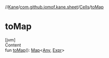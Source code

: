 //[Kane](../../index.md)/[com.github.jomof.kane.sheet](../index.md)/[Cells](index.md)/[toMap](to-map.md)



# toMap  
[jvm]  
Content  
fun [toMap](to-map.md)(): [Map](https://kotlinlang.org/api/latest/jvm/stdlib/kotlin.collections/-map/index.html)<[Any](https://kotlinlang.org/api/latest/jvm/stdlib/kotlin/-any/index.html), [Expr](../../com.github.jomof.kane/-expr/index.md)>  



